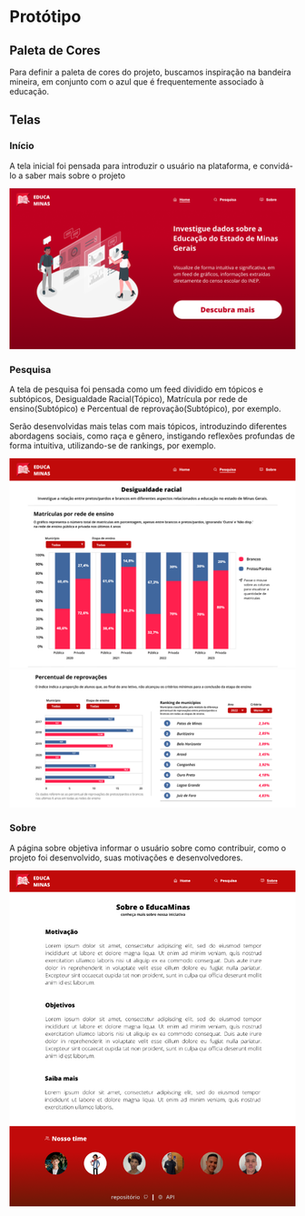 # Protótipo

## Paleta de Cores

Para definir a paleta de cores do projeto, buscamos inspiração na bandeira mineira, em conjunto com o azul que é frequentemente associado à educação. 

<script src="https://coolors.co/palette-widget/widget.js"></script>
<script data-id="07490564946533476">new CoolorsPaletteWidget("07490564946533476", ["c10a0a","ff204e","ffffff","40679e"]); </script>

## Telas

### Início

A tela inicial foi pensada para introduzir o usuário na plataforma, e convidá-lo a saber mais sobre o projeto

![Home](../assets/home.png)

### Pesquisa

A tela de pesquisa foi pensada como um feed dividido em tópicos e subtópicos, Desigualdade Racial(Tópico), Matrícula por rede de ensino(Subtópico) e Percentual de reprovação(Subtópico), por exemplo.

Serão desenvolvidas mais telas com mais tópicos, introduzindo diferentes abordagens sociais, como raça e gênero, instigando reflexões profundas de forma intuitiva, utilizando-se de rankings, por exemplo.

![Home](../assets/search1.png)
![Home](../assets/search2.png)

### Sobre

A página sobre objetiva informar o usuário sobre como contribuir, como o projeto foi desenvolvido, suas motivações e desenvolvedores.

![Home](../assets/about.png)